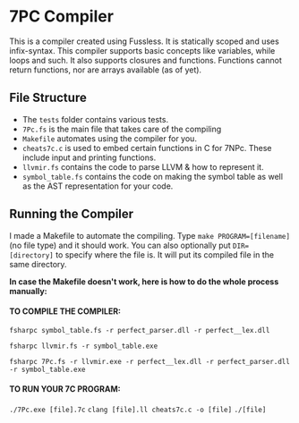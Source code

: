 # 7PC Compiler
This is a compiler created using Fussless. It is statically scoped and uses infix-syntax.
This compiler supports basic concepts like variables, while loops and such. It also supports closures and functions.
Functions cannot return functions, nor are arrays available (as of yet).

## File Structure
- The `tests` folder contains various tests.
- `7Pc.fs` is the main file that takes care of the compiling
- `Makefile` automates using the compiler for you.
- `cheats7c.c` is used to embed certain functions in C for 7NPc. These include input and printing functions.
- `llvmir.fs` contains the code to parse LLVM & how to represent it.
- `symbol_table.fs` contains the code on making the symbol table as well as the AST representation for your code.

## Running the Compiler
I made a Makefile to automate the compiling.
Type `make PROGRAM=[filename]` (no file type) and it should work.
You can also optionally put `DIR=[directory]` to specify where the
file is. It will put its compiled file in the same directory.

**In case the Makefile doesn't work, here is how to do the whole process manually:**

#### TO COMPILE THE COMPILER:
`fsharpc symbol_table.fs -r perfect_parser.dll -r perfect__lex.dll`

`fsharpc llvmir.fs -r symbol_table.exe`

`fsharpc 7Pc.fs -r llvmir.exe -r perfect__lex.dll -r perfect_parser.dll -r symbol_table.exe`

#### ****TO RUN YOUR 7C PROGRAM:****
`./7Pc.exe [file].7c`
`clang [file].ll cheats7c.c -o [file]`
`./[file]`
